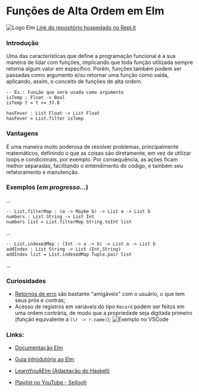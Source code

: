 # **Funções de Alta Ordem em Elm**

![Logo Elm](https://imgur.com/6dDGLdC.png)
[Link do repositório hospedado no Repl.it](https://replit.com/@GabrielSVS/2022b-perso2-Elm)

### Introdução
Uma das características que define a programação funcional é a sua maneira de lidar com funções, implicando que toda função utilizada sempre retorna algum valor em específico. Porém, funções também podem ser passadas como argumento e/ou retornar uma função como saída, aplicando, assim, o conceito de funções de alta ordem.
```
-- Ex.: Função que será usada como argumento
isTemp : Float -> Bool
isTemp t = t >= 37.8

hasFever : List Float -> List Float
hasFever = List.filter isTemp
```
### Vantagens
É uma maneira muito poderosa de resolver problemas, principalmente matemáticos, definindo o que as coisas são diretamente, em vez de utilizar loops e condicionais, por exemplo. Por consequência, as ações ficam melhor separadas, facilitando o entendimento do código, e também seu refatoramento e manutenção.

### Exemplos (*em progresso...*)
...
```
-- List.filterMap : (a -> Maybe b) -> List a -> List b
numbers : List String -> List Int
numbers list = List.filterMap String.toInt list
```
...
```
-- List.indexedMap : (Int -> a -> b) -> List a -> List b
addIndex : List String -> List (Int,String)
addIndex list = List.indexedMap Tuple.pair list
```
...
### Curiosidades
* [Retornos de erro]() são bastante "amigáveis" com o usuário, o que tem seus prós e contras;
* Acesso de registros em variáveis do tipo `Record` podem ser feitos em uma ordem contrária, de modo que a propriedade seja digitada primeiro (função equivalente a `(\r -> r.name)`);
![Exemplo no VSCode](https://imgur.com/LbHX4QR.png)

### Links:
* [Documentação Elm](https://package.elm-lang.org)

* [Guia introdutório ao Elm](https://guide.elm-lang.org)

* [LearnYouAElm (Adaptação do Haskell)](https://learnyouanelm.github.io/pages/06-higher-order-functions.html)

* [Playlist no YouTube - Sellooh](https://www.youtube.com/playlist?list=PLfvCHAw-EHeL718ZXA0HSUMUJZrmS-875)